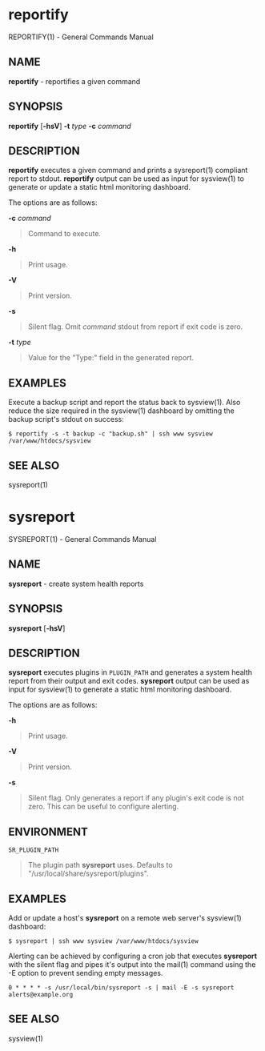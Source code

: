# reportify
REPORTIFY(1) - General Commands Manual

## NAME

**reportify** - reportifies a given command

## SYNOPSIS

**reportify**
\[**-hsV**]
**-t**&nbsp;*type*
**-c**&nbsp;*command*

## DESCRIPTION

**reportify**
executes a given command and prints a
sysreport(1)
compliant report to stdout.
**reportify**
output can be used as input for
sysview(1)
to generate or update a static html monitoring dashboard.

The options are as follows:

**-c** *command*

> Command to execute.

**-h**

> Print usage.

**-V**

> Print version.

**-s**

> Silent flag. Omit
> *command*
> stdout from report if exit code is zero.

**-t** *type*

> Value for the "Type:" field in the generated report.

## EXAMPLES

Execute a backup script and report the status back to
sysview(1).
Also reduce the size required in the
sysview(1)
dashboard by omitting the backup script's stdout on success:

	$ reportify -s -t backup -c "backup.sh" | ssh www sysview /var/www/htdocs/sysview

## SEE ALSO

sysreport(1)

# sysreport
SYSREPORT(1) - General Commands Manual

## NAME

**sysreport** - create system health reports

## SYNOPSIS

**sysreport**
\[**-hsV**]

## DESCRIPTION

**sysreport**
executes plugins in
`PLUGIN_PATH`
and generates a system health report from their output and exit codes.
**sysreport**
output can be used as input for
sysview(1)
to generate a static html monitoring dashboard.

The options are as follows:

**-h**

> Print usage.

**-V**

> Print version.

**-s**

> Silent flag. Only generates a report if any plugin's exit code is not zero.
> This can be useful to configure alerting.

## ENVIRONMENT

`SR_PLUGIN_PATH`

> The plugin path
> **sysreport**
> uses. Defaults to "/usr/local/share/sysreport/plugins".

## EXAMPLES

Add or update a host's
**sysreport**
on a remote
web server's
sysview(1)
dashboard:

	$ sysreport | ssh www sysview /var/www/htdocs/sysview

Alerting can be achieved by configuring a cron job that executes
**sysreport**
with the silent flag and pipes it's output into the
mail(1)
command using the -E option to prevent sending empty messages.

	0 * * * * -s /usr/local/bin/sysreport -s | mail -E -s sysreport alerts@example.org

## SEE ALSO

sysview(1)

